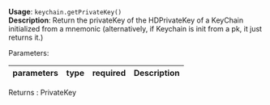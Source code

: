 **Usage**: `keychain.getPrivateKey()`  
**Description**: Return the privateKey of the HDPrivateKey of a KeyChain initialized from a mnemonic (alternatively, if Keychain is init from a pk, it just returns it.)

Parameters:

| parameters | type | required | Description |
| ---------- | ---- | -------- | ----------- |

Returns : PrivateKey
